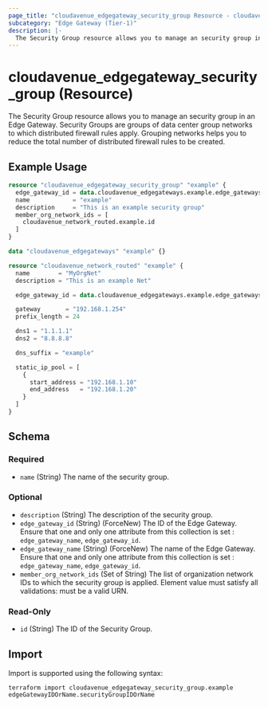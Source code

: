 ```yaml
---
page_title: "cloudavenue_edgegateway_security_group Resource - cloudavenue"
subcategory: "Edge Gateway (Tier-1)"
description: |-
  The Security Group resource allows you to manage an security group in an Edge Gateway. Security Groups are groups of data center group networks to which distributed firewall rules apply. Grouping networks helps you to reduce the total number of distributed firewall rules to be created.
---
```


# cloudavenue_edgegateway_security_group (Resource)

The Security Group resource allows you to manage an security group in an Edge Gateway. Security Groups are groups of data center group networks to which distributed firewall rules apply. Grouping networks helps you to reduce the total number of distributed firewall rules to be created.

## Example Usage

```terraform
resource "cloudavenue_edgegateway_security_group" "example" {
  edge_gateway_id = data.cloudavenue_edgegateways.example.edge_gateways[0].id
  name            = "example"
  description     = "This is an example security group"
  member_org_network_ids = [
    cloudavenue_network_routed.example.id
  ]
}

data "cloudavenue_edgegateways" "example" {}

resource "cloudavenue_network_routed" "example" {
  name        = "MyOrgNet"
  description = "This is an example Net"

  edge_gateway_id = data.cloudavenue_edgegateways.example.edge_gateways[0].id

  gateway       = "192.168.1.254"
  prefix_length = 24

  dns1 = "1.1.1.1"
  dns2 = "8.8.8.8"

  dns_suffix = "example"

  static_ip_pool = [
    {
      start_address = "192.168.1.10"
      end_address   = "192.168.1.20"
    }
  ]
}
```

<!-- schema generated by tfplugindocs -->
## Schema

### Required

- `name` (String) The name of the security group.

### Optional

- `description` (String) The description of the security group.
- `edge_gateway_id` (String) (ForceNew) The ID of the Edge Gateway. Ensure that one and only one attribute from this collection is set : `edge_gateway_name`, `edge_gateway_id`.
- `edge_gateway_name` (String) (ForceNew) The name of the Edge Gateway. Ensure that one and only one attribute from this collection is set : `edge_gateway_name`, `edge_gateway_id`.
- `member_org_network_ids` (Set of String) The list of organization network IDs to which the security group is applied. Element value must satisfy all validations: must be a valid URN.

### Read-Only

- `id` (String) The ID of the Security Group.

## Import

Import is supported using the following syntax:
```shell
terraform import cloudavenue_edgegateway_security_group.example edgeGatewayIDOrName.securityGroupIDOrName
```